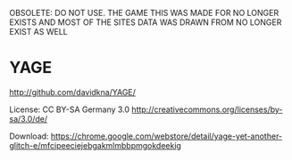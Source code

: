 OBSOLETE: DO NOT USE. THE GAME THIS WAS MADE FOR NO LONGER EXISTS AND MOST OF THE SITES DATA WAS DRAWN FROM NO LONGER EXIST AS WELL

YAGE
====
http://github.com/davidkna/YAGE/

License: CC BY-SA Germany 3.0 http://creativecommons.org/licenses/by-sa/3.0/de/

Download: https://chrome.google.com/webstore/detail/yage-yet-another-glitch-e/mfcipeeciejebgakmlmbbpmgokdeekig
